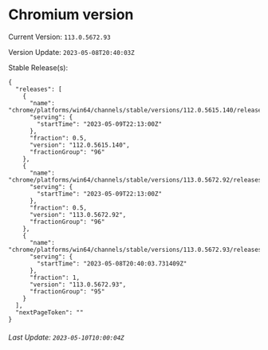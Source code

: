 # Chromium version

Current Version: `113.0.5672.93`

Version Update: `2023-05-08T20:40:03Z`

Stable Release(s):
```
{
  "releases": [
    {
      "name": "chrome/platforms/win64/channels/stable/versions/112.0.5615.140/releases/1683670380",
      "serving": {
        "startTime": "2023-05-09T22:13:00Z"
      },
      "fraction": 0.5,
      "version": "112.0.5615.140",
      "fractionGroup": "96"
    },
    {
      "name": "chrome/platforms/win64/channels/stable/versions/113.0.5672.92/releases/1683670380",
      "serving": {
        "startTime": "2023-05-09T22:13:00Z"
      },
      "fraction": 0.5,
      "version": "113.0.5672.92",
      "fractionGroup": "96"
    },
    {
      "name": "chrome/platforms/win64/channels/stable/versions/113.0.5672.93/releases/1683578403",
      "serving": {
        "startTime": "2023-05-08T20:40:03.731409Z"
      },
      "fraction": 1,
      "version": "113.0.5672.93",
      "fractionGroup": "95"
    }
  ],
  "nextPageToken": ""
}
```

###### Last Update: `2023-05-10T10:00:04Z`
        